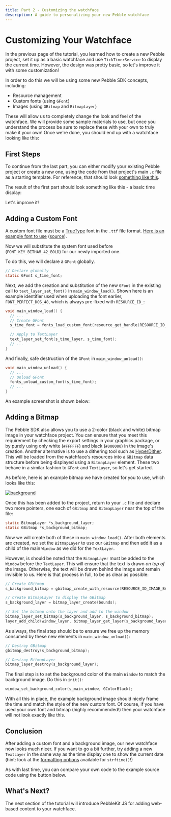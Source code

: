 ```yaml
---
title: Part 2 - Customizing the watchface
description: A guide to personalizing your new Pebble watchface
---
```


# Customizing Your Watchface

<SdkToggle />

In the previous page of the tutorial, you learned how to create a new Pebble
project, set it up as a basic watchface and use ``TickTimerService`` to display
the current time. However, the design was pretty basic, so let's improve it with
some customization!

In order to do this we will be using some new Pebble SDK concepts, including:

- Resource management
- Custom fonts (using ``GFont``)
- Images (using ``GBitmap`` and ``BitmapLayer``)

These will allow us to completely change the look and feel of the watchface. We
will provide some sample materials to use, but once you understand the process
be sure to replace these with your own to truly make it your own! Once we're
done, you should end up with a watchface looking like this:

<ScreenshotViewer 
  image="/images/tutorials/watchface-tutorial/2-final.png" 
  :platforms='[
    {"hw": "aplite", "wrapper": "steel-black"}, 
    {"hw": "basalt", "wrapper": "time-red"}, 
    {"hw": "chalk", "wrapper": "time-round-rosegold-14"}
  ]' 
/>

## First Steps

To continue from the last part, you can either modify your existing Pebble
project or create a new one, using the code from that project's main `.c` file
as a starting template. For reference, that should look
[something like this](https://gist.github.com/pebble-gists/9b9d50b990d742a3ae34).

<SdkPlatform>
<template #cloudpebble>

You can create a new CloudPebble project from this template by
[clicking here]({{ $CLOUDPEBBLE_URL }}ide/gist/9b9d50b990d742a3ae34).

</template>
</SdkPlatform>

The result of the first part should look something like this - a basic time
display:

<ScreenshotViewer 
  image="/images/tutorials/watchface-tutorial/1-time.png" 
  :platforms='[
    {"hw": "aplite", "wrapper": "steel-black"}, 
    {"hw": "basalt", "wrapper": "time-red"}, 
    {"hw": "chalk", "wrapper": "time-round-rosegold-14"}
  ]' 
/>

Let's improve it!

## Adding a Custom Font

<SdkPlatform>
<template #cloudpebble>

To add a custom font resource to use for the time display `TextLayer`, click 'Add New' on the left of the CloudPebble editor. Set the 'Resource Type' to 'TrueType font' and upload a font file. Choose an 'Identifier', which is the value we will use to refer to the font resource in the `.c` file. This must end with the desired font size, which must be small enough to show a wide time such as '23:50' in the `TextLayer`. If it does not fit, you can always return here to try another size. Click save and the font will be added to your project.

</template>
<template #local>

App resources (fonts and images etc.) are managed in the `package.json` file in the project's root directory, as detailed in [*App Resources*](/guides/app-resources/). All image files and fonts must reside in subfolders of the `/resources` folder of your project. Below is an example entry in the `media` array:

````json
"media": [
  {
    "type": "font",
    "name": "FONT_PERFECT_DOS_48",
    "file": "fonts/perfect-dos-vga.ttf",
    "compatibility":"2.7"
  }
]
````
In the example above, we would place our `perfect-dos-vga.ttf` file in the
`/resources/fonts/` folder of our project.

</template>
</SdkPlatform>

A custom font file must be a
[TrueType](http://en.wikipedia.org/wiki/TrueType) font in the `.ttf` file format.
[Here is an example font to use](./fonts/perfect-dos-vga.ttf)
([source](http://www.dafont.com/perfect-dos-vga-437.font)).

Now we will substitute the system font used before (`FONT_KEY_BITHAM_42_BOLD`)
for our newly imported one.

To do this, we will declare a ``GFont`` globally.

```c
// Declare globally
static GFont s_time_font;
```

Next, we add the creation and substitution of the new ``GFont`` in the existing
call to ``text_layer_set_font()`` in `main_window_load()`. Shown here is an
example identifier used when uploading the font earlier, `FONT_PERFECT_DOS_48`,
which is always pre-fixed with `RESOURCE_ID_`:

```c
void main_window_load() {
  // ...
  // Create GFont
  s_time_font = fonts_load_custom_font(resource_get_handle(RESOURCE_ID_FONT_PERFECT_DOS_48));

  // Apply to TextLayer
  text_layer_set_font(s_time_layer, s_time_font);
  // ...
}
```

And finally, safe destruction of the ``GFont`` in `main_window_unload()`:

```c
void main_window_unload() {
  // ...
  // Unload GFont
  fonts_unload_custom_font(s_time_font);
  // ...
}
```

<SdkPlatform>
<template #cloudpebble>

After re-compiling and re-installing (either by using the green 'Play'
button to the top right of the CloudPebble editor, or by clicking 'Run Build'
and 'Install and Run' on the 'Compilation' screen), the watchface should feature
a much more interesting font.

</template>
<template #local>

After re-compiling and re-installing with `pebble build && pebble install`,
the watchface should feature a much more interesting font.

</template>
</SdkPlatform>

An example screenshot is shown below:

<ScreenshotViewer
  image="/images/tutorials/watchface-tutorial/2-custom-font.png"
  :platforms='[
    {"hw": "aplite", "wrapper": "steel-black"},
    {"hw": "basalt", "wrapper": "time-red"},
    {"hw": "chalk", "wrapper": "time-round-rosegold-14"}
  ]'
/>

## Adding a Bitmap

The Pebble SDK also allows you to use a 2-color (black and white) bitmap image
in your watchface project. You can ensure that you meet this requirement by
checking the export settings in your graphics package, or by purely using only
white (`#FFFFFF`) and black (`#000000`) in the image's creation. Another
alternative is to use a dithering tool such as
[HyperDither](http://2002-2010.tinrocket.com/software/hyperdither/index.html).
This will be loaded from the watchface's resources into a ``GBitmap`` data
structure before being displayed using a ``BitmapLayer`` element. These two
behave in a similar fashion to ``GFont`` and ``TextLayer``, so let's get
started.

<SdkPlatform>
<template #cloudpebble>

The first step is the same as using a custom font; import the bitmap into CloudPebble as a resource by clicking 'Add New' next to 'Resources' on the left of the CloudPebble project screen. Ensure the 'Resource Type' is 'Bitmap image', choose an identifier for the resource and upload your file.

</template>
<template #local>

You add a bitmap to the `package.json` file in the
[same way](/guides/app-resources/fonts) as a font, except the new `media` array
object will have a `type` of `bitmap`. Below is an example:

````json
{
  "type": "bitmap",
  "name": "IMAGE_BACKGROUND",
  "file": "images/background.png"
}
````

</template>
</SdkPlatform>

As before, here is an example bitmap we have created for you to use, which looks
like this:

[![background](/images/tutorials/watchface-tutorial/background.png "background")](/images/tutorials/watchface-tutorial/background.png)

Once this has been added to the project, return to your `.c` file and declare
two more pointers, one each of ``GBitmap`` and ``BitmapLayer`` near the top of
the file:

```c
static BitmapLayer *s_background_layer;
static GBitmap *s_background_bitmap;
```

Now we will create both of these in `main_window_load()`. After both elements
are created, we set the ``BitmapLayer`` to use our ``GBitmap`` and then add it
as a child of the main ``Window`` as we did for the ``TextLayer``.

However, is should be noted that the ``BitmapLayer`` must be added to the
``Window`` before the ``TextLayer``. This will ensure that the text is drawn *on
top of* the image. Otherwise, the text will be drawn behind the image and remain
invisible to us. Here is that process in full, to be as clear as possible:

```c
// Create GBitmap
s_background_bitmap = gbitmap_create_with_resource(RESOURCE_ID_IMAGE_BACKGROUND);

// Create BitmapLayer to display the GBitmap
s_background_layer = bitmap_layer_create(bounds);

// Set the bitmap onto the layer and add to the window
bitmap_layer_set_bitmap(s_background_layer, s_background_bitmap);
layer_add_child(window_layer, bitmap_layer_get_layer(s_background_layer));
```

As always, the final step should be to ensure we free up the memory consumed by
these new elements in `main_window_unload()`:

```c
// Destroy GBitmap
gbitmap_destroy(s_background_bitmap);

// Destroy BitmapLayer
bitmap_layer_destroy(s_background_layer);
```

The final step is to set the background color of the main ``Window`` to match
the background image. Do this in `init()`:

```c
window_set_background_color(s_main_window, GColorBlack);
```

With all this in place, the example background image should nicely frame the
time and match the style of the new custom font. Of course, if you have used
your own font and bitmap (highly recommended!) then your watchface will not look
exactly like this.

<ScreenshotViewer
  image="/images/tutorials/watchface-tutorial/2-final.png"
  :platforms='[
    {"hw": "aplite", "wrapper": "steel-black"},
    {"hw": "basalt", "wrapper": "time-red"},
    {"hw": "chalk", "wrapper": "time-round-rosegold-14"}
  ]'
/>


## Conclusion

After adding a custom font and a background image, our new watchface now looks
much nicer. If you want to go a bit further, try adding a new ``TextLayer`` in
the same way as the time display one to show the current date (hint: look at the
[formatting options](http://www.cplusplus.com/reference/ctime/strftime/)
available for `strftime()`!)

As with last time, you can compare your own code to the example source code
using the button below.

<SdkPlatform>
<template #cloudpebble>

<RblButton theme="alt" text="Edit in CloudPebble" :href="`${$CLOUDPEBBLE_URL}ide/gist/d216d9e0b840ed296539`" />

</template>
<template #local>

<RblButton theme="alt" text="View Source Code" href="https://gist.github.com/d216d9e0b840ed296539" />

</template>
</SdkPlatform>

## What's Next?

The next section of the tutorial will introduce PebbleKit JS for adding
web-based content to your watchface.
